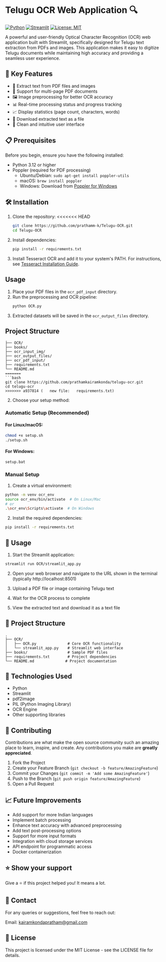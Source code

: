 # Telugu OCR Web Application 🔍

[![Python](https://img.shields.io/badge/python-v3.12-blue.svg)](https://www.python.org/)
[![Streamlit](https://img.shields.io/badge/streamlit-1.x-FF4B4B.svg)](https://streamlit.io/)
[![License: MIT](https://img.shields.io/badge/License-MIT-yellow.svg)](https://opensource.org/licenses/MIT)

A powerful and user-friendly Optical Character Recognition (OCR) web application built with Streamlit, specifically designed for Telugu text extraction from PDFs and images. This application makes it easy to digitize Telugu documents while maintaining high accuracy and providing a seamless user experience.

## 🌟 Key Features

- 📝 Extract text from PDF files and images
- 📄 Support for multi-page PDF documents
- 🖼️ Image preprocessing for better OCR accuracy
- 📊 Real-time processing status and progress tracking
- 📈 Display statistics (page count, characters, words)
- 💾 Download extracted text as a file
- 🎨 Clean and intuitive user interface

## 📋 Prerequisites

Before you begin, ensure you have the following installed:
- Python 3.12 or higher
- Poppler (required for PDF processing)
  - Ubuntu/Debian: `sudo apt-get install poppler-utils`
  - macOS: `brew install poppler`
  - Windows: Download from [Poppler for Windows](http://blog.alivate.com.au/poppler-windows/)

## 🛠️ Installation

1. Clone the repository:
<<<<<<< HEAD
   ```bash
   git clone https://github.com/prathamm-k/Telugu-OCR.git
   cd Telugu-OCR
   ```

2. Install dependencies:
   ```bash
   pip install -r requirements.txt
   ```

3. Install Tesseract OCR and add it to your system's PATH. For instructions, see [Tesseract Installation Guide](https://github.com/tesseract-ocr/tesseract).

## Usage

1. Place your PDF files in the `ocr_pdf_input` directory.
2. Run the preprocessing and OCR pipeline:
   ```bash
   python OCR.py
   ```
3. Extracted datasets will be saved in the `ocr_output_files` directory.

## Project Structure

```
├── OCR/
├── books/
├── ocr_input_img/
├── ocr_output_files/
├── ocr_pdf_input/
├── requirements.txt
└── README.md
=======
```bash
git clone https://github.com/prathamkairamkonda/telugu-ocr.git
cd telugu-ocr
>>>>>>> a937814 (	new file:   requirements.txt)
```

2. Choose your setup method:

### Automatic Setup (Recommended)

#### For Linux/macOS:
```bash
chmod +x setup.sh
./setup.sh
```

#### For Windows:
```bash
setup.bat
```

### Manual Setup

1. Create a virtual environment:
```bash
python -m venv ocr_env
source ocr_env/bin/activate  # On Linux/Mac
# or
.\ocr_env\Scripts\activate  # On Windows
```

2. Install the required dependencies:
```bash
pip install -r requirements.txt
```

## 🚀 Usage

1. Start the Streamlit application:
```bash
streamlit run OCR/streamlit_app.py
```

2. Open your web browser and navigate to the URL shown in the terminal (typically http://localhost:8501)

3. Upload a PDF file or image containing Telugu text

4. Wait for the OCR process to complete

5. View the extracted text and download it as a text file

## 📁 Project Structure

```
.
├── OCR/
│   ├── OCR.py              # Core OCR functionality
│   └── streamlit_app.py    # Streamlit web interface
├── books/                  # Sample PDF files
├── requirements.txt        # Project dependencies
└── README.md              # Project documentation
```

## 🔧 Technologies Used

- Python
- Streamlit
- pdf2image
- PIL (Python Imaging Library)
- OCR Engine
- Other supporting libraries

## 🤝 Contributing

Contributions are what make the open source community such an amazing place to learn, inspire, and create. Any contributions you make are **greatly appreciated**.

1. Fork the Project
2. Create your Feature Branch (`git checkout -b feature/AmazingFeature`)
3. Commit your Changes (`git commit -m 'Add some AmazingFeature'`)
4. Push to the Branch (`git push origin feature/AmazingFeature`)
5. Open a Pull Request

## 📈 Future Improvements

- Add support for more Indian languages
- Implement batch processing
- Enhance text accuracy with advanced preprocessing
- Add text post-processing options
- Support for more input formats
- Integration with cloud storage services
- API endpoint for programmatic access
- Docker containerization

## ⭐ Show your support

Give a ⭐️ if this project helped you! It means a lot.

## 📩 Contact

For any queries or suggestions, feel free to reach out:

Email: kairamkondapratham@gmail.com

## 📜 License

This project is licensed under the MIT License - see the LICENSE file for details.
